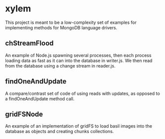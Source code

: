 # xylem

This project is meant to be a low-complexity set of examples for implementing methods for MongoDB language drivers. 

## chStreamFlood

An example of Node.js spawning several processes, then each process loading data as fast as it can into the database in writer.js. We then read from the database using a change stream in reader.js.

## findOneAndUpdate

A compare/contrast set of code of using reads with updates, as opposed to a findOneAndUpdate method call.

## gridFSNode

An example of an implementation of gridFS to load basil images into the database as objects and creating chunks collections.
